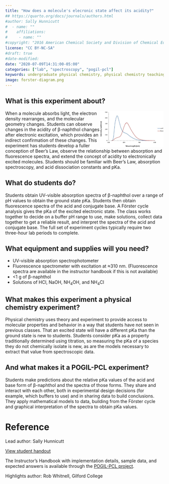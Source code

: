 ```yaml
---
title: "How does a molecule's elecronic state affect its acidity?"
## https://quarto.org/docs/journals/authors.html
#author: Sally Hunnicutt
#  - name: ""
#    affiliations: 
#     - name: ""
#copyright: "2016 American Chemical Society and Division of Chemical Education, Inc."
license: "CC BY-NC-SA"
#draft: true
#date-modified:
date: "2020-07-09T14:31:00-05:00"
categories: ["lab", "spectroscopy", "pogil-pcl"]
keywords: undergraduate physical chemistry, physical chemistry teaching, POGIL-PCL, physical chemistry laboratory, guided inquiry
image: forster-diagram.png
---
```



## What is this experiment about?

<img src="uv-vis.png" width="40%" align="right"/>
When a molecule absorbs light, the electron density rearranges, and the molecular geometry changes. Students can observe changes in the acidity of β-naphthol changes after electronic excitation, which provides an indirect confirmation of these changes. This experiment has students develop a fuller conception of Beer’s Law, observe the relationship between absorption and fluorescence spectra, and extend the concept of acidity to electronically excited molecules. Students should be familiar with Beer’s Law, absorption spectroscopy, and acid dissociation constants and pKa.


## What do students do?

Students obtain UV-visible absorption spectra of β-naphthol over a range of pH values to obtain the ground state pKa. Students then obtain fluorescence spectra of the acid and conjugate base. A Förster cycle analysis gives the pKa of the excited electronic state. The class works together to decide on a buffer pH range to use, make solutions, collect data together to get a reliable result, and interpret the spectra of the acid and conjugate base. The full set of experiment cycles typically require two three-hour lab periods to complete.


## What equipment and supplies will you need?

-   UV-visible absorption spectrophotometer
-   Fluorescence spectrometer with excitation at ≈310 nm. (Fluorescence spectra are available in the instructor handbook if this is not available)
-   <1 g of β-naphthol
-   Solutions of HCl, NaOH, NH<sub>4</sub>OH, and NH<sub>4</sub>Cl


## What makes this experiment a physical chemistry experiment?

Physical chemistry uses theory and experiment to provide access to molecular properties and behavior in a way that students have not seen in previous classes. That an excited state will have a different pKa than the ground state is new to students. Students consider pKa as a property traditionally determined using titration, so measuring the pKa of a species they do not chemically isolate is new, as are the models necessary to extract that value from spectroscopic data.


## And what makes it a POGIL-PCL experiment?

Students make predictions about the relative pKa values of the acid and base form of β-naphthol and the spectra of those forms. They share and interact with each other, both in experimental design decisions (for example, which buffers to use) and in sharing data to build conclusions. They apply mathematical models to data, building from the Förster cycle and graphical interpretation of the spectra to obtain pKa values.


# Reference

Lead author: Sally Hunnicutt

[View student handout](https://chemistry.coe.edu/piper/pclform.html?expt=pyreneExcimer)

The Instructor’s Handbook with implementation details, sample data, and expected answers is available through the [POGIL-PCL project](https://www.pogilpcl.org/get-connected). 

Highlights author: Rob Whitnell, Gilford College

